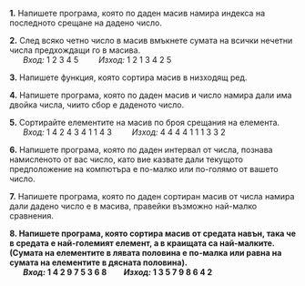 **1.** Напишете програма, която по даден масив намира индекса на последното срещане на дадено число.  
  
**2.** След всяко четно число в масив вмъкнете сумата на всички нечетни числа предхождащи го в масива.  
 &nbsp; &nbsp; &nbsp; *Вход:* 1 2 3 4 5 &nbsp; &nbsp; &nbsp; &nbsp; *Изход:* 1 2 1 3 4 2 5  
  
**3.** Напишете функция, която сортира масив в низходящ ред.  
  
**4.** Напишете програма, която по даден масив и число намира дали има двойка числа, чиито сбор е даденото число.  
  
**5.** Сортирайте елементите на масив по броя срещания на елемента.  
 &nbsp; &nbsp; &nbsp; *Вход:* 1 4 2 4 3 4 1 1 4 3 &nbsp; &nbsp; &nbsp; &nbsp; *Изход:* 4 4 4 4 1 1 1 3 3 2  
  
**6.** Напишете програма, която по даден интервал от числа, познава намисленото от вас число, като вие казвате дали текущото предположение на компютъра е по-малко или по-голямо от вашето число.  
  
**7.** Напишете програма, която по даден сортиран масив от числа намира дали дадено число е в масива, правейки възможно най-малко сравнения.  
  
**8. Напишете програма, която сортира масив от средата навън, така че в средата е най-големият елемент, а в краищата са най-малките. (Сумата на елементите в лявата половина е по-малка или равна на сумата на елементите в дясната половина).**  
 &nbsp; &nbsp; &nbsp; ***Вход:* 1 4 2 9 7 5 3 6 8 &nbsp; &nbsp; &nbsp; &nbsp; *Изход:* 1 3 5 7 9 8 6 4 2**  

